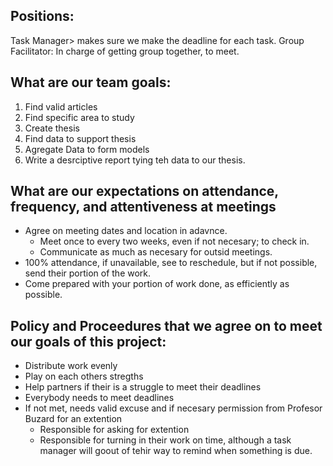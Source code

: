 ## Positions: ##
Task Manager> makes sure we make the deadline for each task.
Group Facilitator: In charge of getting group together, to meet.

## What are our team goals: ##
  1. Find valid articles
  2. Find specific area to study
  3. Create thesis
  4. Find data to support thesis
  5. Agregate Data to form models
  6. Write a desrciptive report tying teh data to our thesis.

## What are our expectations on attendance, frequency, and attentiveness at meetings ##
  - Agree on meeting dates and location in adavnce.
    - Meet once to every two weeks, even if not necesary; to check in.
    - Communicate as much as necesary for outsid meetings. 
  - 100% attendance, if unavailable, see to reschedule, but if not possible, send their portion of the work.
  - Come prepared with your portion of work done, as efficiently as possible.
 
## Policy and Proceedures that we agree on to meet our goals of this project: ##
  - Distribute work evenly
  - Play on each others stregths
  - Help partners if their is a struggle to meet their deadlines
  - Everybody needs to meet deadlines
  - If not met, needs valid excuse and if necesary permission from Profesor Buzard for an extention
    - Responsible for asking for extention
    - Responsible for turning in their work on time, although a task manager will goout of tehir way to remind when something is due.
